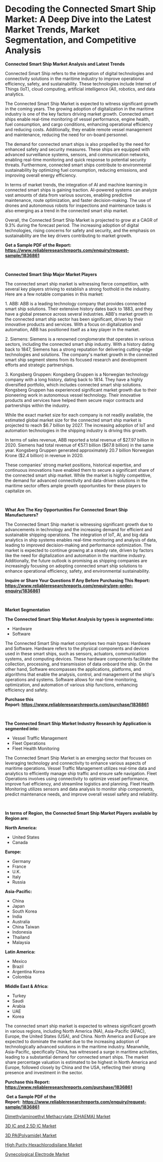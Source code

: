 <p><h1>Decoding the Connected Smart Ship Market: A Deep Dive into the Latest Market Trends, Market Segmentation, and Competitive Analysis</h1></p><p><strong>Connected Smart Ship Market Analysis and Latest Trends</strong></p>
<p><p>Connected Smart Ship refers to the integration of digital technologies and connectivity solutions in the maritime industry to improve operational efficiency, safety, and sustainability. These technologies include Internet of Things (IoT), cloud computing, artificial intelligence (AI), robotics, and data analytics.</p><p>The Connected Smart Ship Market is expected to witness significant growth in the coming years. The growing adoption of digitalization in the maritime industry is one of the key factors driving market growth. Connected smart ships enable real-time monitoring of vessel performance, engine health, fuel consumption, and cargo conditions, enhancing operational efficiency and reducing costs. Additionally, they enable remote vessel management and maintenance, reducing the need for on-board personnel.</p><p>The demand for connected smart ships is also propelled by the need for enhanced safety and security measures. These ships are equipped with advanced surveillance systems, sensors, and communication networks, enabling real-time monitoring and quick response to potential security threats. Furthermore, connected smart ships contribute to environmental sustainability by optimizing fuel consumption, reducing emissions, and improving overall energy efficiency.</p><p>In terms of market trends, the integration of AI and machine learning in connected smart ships is gaining traction. AI-powered systems can analyze vast amounts of data from various sources, enabling predictive maintenance, route optimization, and faster decision-making. The use of drones and autonomous robots for inspections and maintenance tasks is also emerging as a trend in the connected smart ship market.</p><p>Overall, the Connected Smart Ship Market is projected to grow at a CAGR of 9.3% during the forecast period. The increasing adoption of digital technologies, rising concerns for safety and security, and the emphasis on sustainability are the key drivers contributing to market growth.</p></p>
<p><strong>Get a Sample PDF of the Report:&nbsp; <a href="https://www.reliableresearchreports.com/enquiry/request-sample/1836861">https://www.reliableresearchreports.com/enquiry/request-sample/1836861</a></strong></p>
<p>&nbsp;</p>
<p><strong>Connected Smart Ship Major Market Players</strong></p>
<p><p>The connected smart ship market is witnessing fierce competition, with several key players striving to establish a strong foothold in the industry. Here are a few notable companies in this market:</p><p>1. ABB: ABB is a leading technology company that provides connected smart ship solutions. Their extensive history dates back to 1883, and they have a global presence across several industries. ABB's market growth in the connected smart ship sector has been significant, driven by their innovative products and services. With a focus on digitalization and automation, ABB has positioned itself as a key player in the market.</p><p>2. Siemens: Siemens is a renowned conglomerate that operates in various sectors, including the connected smart ship industry. With a history dating back to 1847, Siemens has a strong reputation for delivering cutting-edge technologies and solutions. The company's market growth in the connected smart ship segment stems from its focused research and development efforts and strategic partnerships.</p><p>3. Kongsberg Gruppen: Kongsberg Gruppen is a Norwegian technology company with a long history, dating back to 1814. They have a highly diversified portfolio, which includes connected smart ship solutions. Kongsberg Gruppen has experienced significant market growth due to their pioneering work in autonomous vessel technology. Their innovative products and services have helped them secure major contracts and partnerships within the industry.</p><p>While the exact market size for each company is not readily available, the estimated global market size for the connected smart ship market is projected to reach $6.7 billion by 2027. The increasing adoption of IoT and automation technologies in the shipping industry is driving this growth.</p><p>In terms of sales revenue, ABB reported a total revenue of $27.97 billion in 2020. Siemens had total revenue of €57.1 billion ($67.8 billion) in the same year. Kongsberg Gruppen generated approximately 20.7 billion Norwegian Krone ($2.4 billion) in revenue in 2020.</p><p>These companies' strong market positions, historical expertise, and continuous innovations have enabled them to secure a significant share of the connected smart ship market. While the market is highly competitive, the demand for advanced connectivity and data-driven solutions in the maritime sector offers ample growth opportunities for these players to capitalize on.</p></p>
<p>&nbsp;</p>
<p><strong>What Are The Key Opportunities For Connected Smart Ship Manufacturers?</strong></p>
<p><p>The Connected Smart Ship market is witnessing significant growth due to advancements in technology and the increasing demand for efficient and sustainable shipping operations. The integration of IoT, AI, and big data analytics in ship systems enables real-time monitoring and analysis of data, leading to improved decision-making and performance optimization. The market is expected to continue growing at a steady rate, driven by factors like the need for digitalization and automation in the maritime industry. Additionally, the future outlook is promising as shipping companies are increasingly focusing on adopting connected smart ship solutions to enhance operational efficiency, safety, and environmental sustainability.</p></p>
<p><strong>Inquire or Share Your Questions If Any Before Purchasing This Report: <a href="https://www.reliableresearchreports.com/enquiry/pre-order-enquiry/1836861">https://www.reliableresearchreports.com/enquiry/pre-order-enquiry/1836861</a></strong></p>
<p>&nbsp;</p>
<p><strong>Market Segmentation</strong></p>
<p><strong>The Connected Smart Ship Market Analysis by types is segmented into:</strong></p>
<p><ul><li>Hardware</li><li>Software</li></ul></p>
<p><p>The Connected Smart Ship market comprises two main types: Hardware and Software. Hardware refers to the physical components and devices used in these smart ships, such as sensors, actuators, communication systems, and computing devices. These hardware components facilitate the collection, processing, and transmission of data onboard the ship. On the other hand, Software encompasses the applications, platforms, and algorithms that enable the analysis, control, and management of the ship's operations and systems. Software allows for real-time monitoring, optimization, and automation of various ship functions, enhancing efficiency and safety.</p></p>
<p><strong>Purchase this Report:&nbsp;<a href="https://www.reliableresearchreports.com/purchase/1836861">https://www.reliableresearchreports.com/purchase/1836861</a></strong></p>
<p>&nbsp;</p>
<p><strong>The Connected Smart Ship Market Industry Research by Application is segmented into:</strong></p>
<p><ul><li>Vessel Traffic Management</li><li>Fleet Operations</li><li>Fleet Health Monitoring</li></ul></p>
<p><p>The Connected Smart Ship Market is an emerging sector that focuses on leveraging technology and connectivity to enhance various aspects of maritime operations. Vessel Traffic Management utilizes real-time data and analytics to efficiently manage ship traffic and ensure safe navigation. Fleet Operations involves using connectivity to optimize vessel performance, improve fuel efficiency, and streamline logistics and planning. Fleet Health Monitoring utilizes sensors and data analysis to monitor ship components, predict maintenance needs, and improve overall vessel safety and reliability.</p></p>
<p>&nbsp;</p>
<p><strong>In terms of Region, the Connected Smart Ship Market Players available by Region are:</strong></p>
<p>
    <p> <strong> North America: </strong>
        <ul>
            <li>United States</li>
            <li>Canada</li>
        </ul>
        </p> 
    <p> <strong> Europe: </strong>
        <ul>
            <li>Germany</li>
            <li>France</li>
            <li>U.K.</li>
            <li>Italy</li>
            <li>Russia</li>
        </ul>
        </p> 
    <p> <strong> Asia-Pacific: </strong>
        <ul>
            <li>China</li>
            <li>Japan</li>
            <li>South Korea</li>
            <li>India</li>
            <li>Australia</li>
            <li>China Taiwan</li>
            <li>Indonesia</li>
            <li>Thailand</li>
            <li>Malaysia</li>
        </ul>
        </p> 
    <p> <strong> Latin America: </strong>
        <ul>
            <li>Mexico</li>
            <li>Brazil</li>
            <li>Argentina Korea</li>
            <li>Colombia</li>
        </ul>
        </p> 
    <p> <strong> Middle East & Africa: </strong>
        <ul>
            <li>Turkey</li>
            <li>Saudi</li>
            <li>Arabia</li>
            <li>UAE</li>
            <li>Korea</li>
        </ul>
    </p>
    </p>
<p><p>The connected smart ship market is expected to witness significant growth in various regions, including North America (NA), Asia-Pacific (APAC), Europe, the United States (USA), and China. North America and Europe are expected to dominate the market due to the increasing adoption of technologically advanced solutions in the maritime industry. Meanwhile, Asia-Pacific, specifically China, has witnessed a surge in maritime activities, leading to a substantial demand for connected smart ships. The market share percentage valuation is estimated to be highest in North America and Europe, followed closely by China and the USA, reflecting their strong presence and investment in the sector.</p></p>
<p><strong>Purchase this Report: <a href="https://www.reliableresearchreports.com/purchase/1836861">https://www.reliableresearchreports.com/purchase/1836861</a></strong></p>
<p>&nbsp;<strong>Get a Sample PDF of the Report:&nbsp;&nbsp;<a href="https://www.reliableresearchreports.com/enquiry/request-sample/1836861">https://www.reliableresearchreports.com/enquiry/request-sample/1836861</a></strong></p>
<p><strong></strong></p>
<p><p><a href="https://www.linkedin.com/pulse/dimethylaminoethyl-methacrylate-dhaema-market-share-amp/">Dimethylaminoethyl Methacrylate (DHAEMA) Market</a></p><p><a href="https://github.com/ruslanpoljakovrd177/Market-Research-Report-List-1/blob/main/3d-ic-and-25d-ic-market.md">3D IC and 2.5D IC Market</a></p><p><a href="https://github.com/grishafomin4852/Market-Research-Report-List-1/blob/main/3d-papolyamide-market.md">3D PA(Polyamide) Market</a></p><p><a href="https://www.linkedin.com/pulse/high-purity-hexachlorodisilane-market-size-share-amp-trends/">High Purity Hexachlorodisilane Market</a></p><p><a href="https://medium.com/@isidrowolff1966/analyzing-gynecological-electrode-market-global-industry-perspective-and-forecast-2023-to-2030-9f88471e0af3">Gynecological Electrode Market</a></p></p>